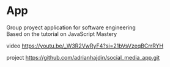 # App
Group proyect application for software engineering  
Based on the tutorial on JavaScript Mastery

video https://youtu.be/_W3R2VwRyF4?si=21bVsVzeqBCrrRYH

project https://github.com/adrianhajdin/social_media_app.git
